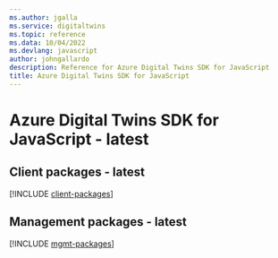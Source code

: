 ```yaml
---
ms.author: jgalla
ms.service: digitaltwins
ms.topic: reference
ms.data: 10/04/2022
ms.devlang: javascript
author: johngallardo
description: Reference for Azure Digital Twins SDK for JavaScript
title: Azure Digital Twins SDK for JavaScript
---
```

# Azure Digital Twins SDK for JavaScript - latest

## Client packages - latest
[!INCLUDE [client-packages](digital-twins-client-index.md)]
## Management packages - latest
[!INCLUDE [mgmt-packages](digital-twins-mgmt-index.md)]